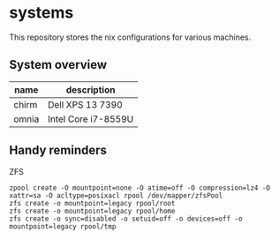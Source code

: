 # systems

This repository stores the nix configurations for various machines.

## System overview

| name | description |
| ---- | ----------- |
| chirm | Dell XPS 13 7390 |
| omnia | Intel Core i7-8559U |

## Handy reminders

ZFS

```
zpool create -O mountpoint=none -O atime=off -O compression=lz4 -O xattr=sa -O acltype=posixacl rpool /dev/mapper/zfsPool
zfs create -o mountpoint=legacy rpool/root
zfs create -o mountpoint=legacy rpool/home
zfs create -o sync=disabled -o setuid=off -o devices=off -o mountpoint=legacy rpool/tmp
```
